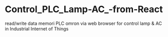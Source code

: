 # Control_PLC_Lamp-AC_-from-React
read/write data memori PLC omron via web browser for control lamp &amp; AC in Industrial Internet of Things
